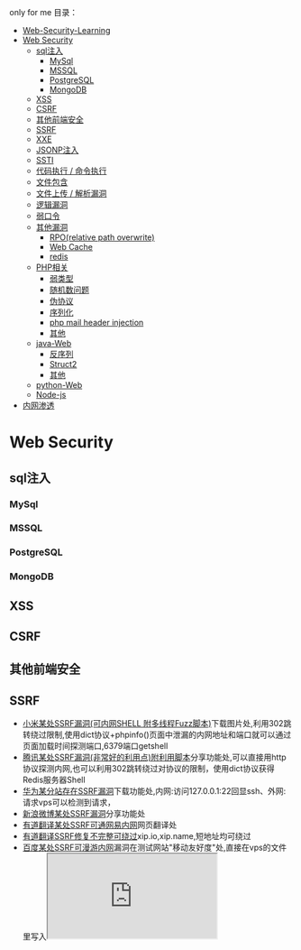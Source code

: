 only for me
目录：
- [Web-Security-Learning](#web-security-learning)
- [Web Security](#web-security)
    - [sql注入](#sql%E6%B3%A8%E5%85%A5)
        - [MySql](#mysql)
        - [MSSQL](#mssql)
        - [PostgreSQL](#postgresql)
        - [MongoDB](#mongodb)
    - [XSS](#xss)
    - [CSRF](#csrf)
    - [其他前端安全](#%E5%85%B6%E4%BB%96%E5%89%8D%E7%AB%AF%E5%AE%89%E5%85%A8)
    - [SSRF](#ssrf)
    - [XXE](#xxe)
    - [JSONP注入](#jsonp%E6%B3%A8%E5%85%A5)
    - [SSTI](#ssti)
    - [代码执行 / 命令执行](#%E4%BB%A3%E7%A0%81%E6%89%A7%E8%A1%8C--%E5%91%BD%E4%BB%A4%E6%89%A7%E8%A1%8C)
    - [文件包含](#%E6%96%87%E4%BB%B6%E5%8C%85%E5%90%AB)
    - [文件上传 / 解析漏洞](#%E6%96%87%E4%BB%B6%E4%B8%8A%E4%BC%A0--%E8%A7%A3%E6%9E%90%E6%BC%8F%E6%B4%9E)
    - [逻辑漏洞](#%E9%80%BB%E8%BE%91%E6%BC%8F%E6%B4%9E)
    - [弱口令](#%e5%bc%b1%e5%8f%a3%e4%bb%a4)
    - [其他漏洞](#%E5%85%B6%E4%BB%96%E6%BC%8F%E6%B4%9E)
        - [RPO(relative path overwrite)](#rporelative-path-overwrite)
        - [Web Cache](#web-cache)
        - [redis](#redis)
    - [PHP相关](#php%E7%9B%B8%E5%85%B3)
        - [弱类型](#%E5%BC%B1%E7%B1%BB%E5%9E%8B)
        - [随机数问题](#%E9%9A%8F%E6%9C%BA%E6%95%B0%E9%97%AE%E9%A2%98)
        - [伪协议](#%E4%BC%AA%E5%8D%8F%E8%AE%AE)
        - [序列化](#%E5%BA%8F%E5%88%97%E5%8C%96)
        - [php mail header injection](#php-mail-header-injection)
        - [其他](#%E5%85%B6%E4%BB%96)
    - [java-Web](#java-web)
        - [反序列](#%E5%8F%8D%E5%BA%8F%E5%88%97)
        - [Struct2](#struct2)
        - [其他](#%E5%85%B6%E4%BB%96-1)
    - [python-Web](#python-web)
    - [Node-js](#node-js)
- [内网渗透](#%E5%86%85%E7%BD%91%E6%B8%97%E9%80%8F)

<!-- more -->

# Web Security
## sql注入
### MySql
### MSSQL
### PostgreSQL
### MongoDB
## XSS
## CSRF
## 其他前端安全
## SSRF
+ [小米某处SSRF漏洞(可内网SHELL 附多线程Fuzz脚本)](https://shuimugan.com/bug/view?bug_no=215779)下载图片处,利用302跳转绕过限制,使用dict协议+phpinfo()页面中泄漏的内网地址和端口就可以通过页面加载时间探测端口,6379端口getshell
+ [腾讯某处SSRF漏洞(非常好的利用点)附利用脚本](https://shuimugan.com/bug/view?bug_no=215419)分享功能处,可以直接用http协议探测内网,也可以利用302跳转绕过对协议的限制，使用dict协议获得Redis服务器Shell
+ [华为某分站存在SSRF漏洞](https://shuimugan.com/bug/view?bug_no=214331)下载功能处,内网:访问127.0.0.1:22回显ssh、外网:请求vps可以检测到请求，
+ [新浪微博某处SSRF漏洞](https://shuimugan.com/bug/view?bug_no=214334)分享功能处
+ [有道翻译某处SSRF可通网易内网](https://shuimugan.com/bug/view?bug_no=198176)网页翻译处
+ [有道翻译SSRF修复不完整可绕过](https://shuimugan.com/bug/view?bug_no=214261)xip.io,xip.name,短地址均可绕过
+ [百度某处SSRF可漫游内网](https://shuimugan.com/bug/view?bug_no=214138)漏洞在测试网站"移动友好度"处,直接在vps的文件里写入<iframe src="http://10.16.83.164:8080">绕过，
+ [bilibili某分站从信息泄露到ssrf再到命令执行](https://shuimugan.com/bug/view?bug_no=213982)
+ [七牛某站SSRF可探测内网](https://shuimugan.com/bug/view?bug_no=210934)获取远程图片处ssrf+elasticsearch未授权访问泄露内网网段=探测内网
+ [有道翻译某处SSRF可通网易内网](https://shuimugan.com/bug/view?bug_no=198176)网页翻译处
+ [有道翻译某处SSRF可通网易内网](https://shuimugan.com/bug/view?bug_no=198176)网页翻译处

## XXE
+ [从开源中国的某XXE漏洞到主站shell](https://shuimugan.com/bug/view?bug_no=59911)在线格式化XML工具存在xxe,XXE读取到脚本文件/home/run/ssh_go.sh，内含SSH登陆密码。
+ [百度某平台Blind XXE漏洞&可Bool型SSRF攻击](https://shuimugan.com/bug/view?bug_no=134057)XML检查工具存在xxe
+ [搜狗某平台Blind XXE漏洞(读取文件/SSRF/Struts2命令执行)](https://shuimugan.com/bug/view?bug_no=135397)XML检查工具存在xxe
+ [百度某功能XML实体注入](https://shuimugan.com/bug/view?bug_no=58381)该功能点将用户输入的svg转换为对应的JPG图片，抓包构造特殊的svg文件然后下载图片，在图片中有回显
+ [百度某功能XML实体注入（二）](https://shuimugan.com/bug/view?bug_no=59783)在第一次修复后只过滤了ENTITY这个词，DTD 本身就支持调用外部的DTD文件，因此我们只需要在svg里加一个外部的DTD就绕过了
+ [鲜果网RSS导入Blind XXE漏洞](https://shuimugan.com/bug/view?bug_no=74069)支持导入OPML文件格式的订阅
+ [博客园某处XXE可下载任意文件](https://shuimugan.com/bug/view?bug_no=111828)博客搬家功能，可以通过导入XML添加博客
+ [用友人力资源管理软件全版本XXE漏洞](https://shuimugan.com/bug/view?bug_no=117316)登陆与重置密码时使用XML传输数据。
+ [AOL Website XML External Entity(XXE) Vulnerability](https://shuimugan.com/bug/view?bug_no=148793)xmlrpc
+ [国际php框架slim架构上存在XXE漏洞](https://shuimugan.com/bug/view?bug_no=156208)根据content-type来区分解析数据。新版本需求php5.5以上，以为不存在xxe，事实上xml外部实体的解析，和php版本并无关系，而是和编译时的libxml库版本有关
+ [唯品会存在Blind XXE 漏洞](https://shuimugan.com/bug/view?bug_no=168457) xfire是流行的webservice开发组件，其在invoke时使用了STAX解析XML导致XML实体注入发生 
+ [Xfire文件读取漏洞](http://www.anquan.us/static/bugs/wooyun-2016-0166751.html)
+ [Revisting XXE and abusing protocols](https://sensepost.com/blog/2014/revisting-xxe-and-abusing-protocols/)老外写的真难读，xxe+expect=RCE
+ [从开源中国的某XXE漏洞到主站shell](https://shuimugan.com/bug/view?bug_no=59911)
+ [从开源中国的某XXE漏洞到主站shell](https://shuimugan.com/bug/view?bug_no=59911)
+ [从开源中国的某XXE漏洞到主站shell](https://shuimugan.com/bug/view?bug_no=59911)

## JSONP注入
## SSTI
## 代码执行 / 命令执行
+ [凤凰网某站命令执行漏洞(已反弹shell)](https://shuimugan.com/bug/view?bug_no=205542)发博文时上传图片,存在ImageMagick命令执行漏洞
+ [从开源中国的某XXE漏洞到主站shell](https://shuimugan.com/bug/view?bug_no=59911)
+ [从开源中国的某XXE漏洞到主站shell](https://shuimugan.com/bug/view?bug_no=59911)
+ [从开源中国的某XXE漏洞到主站shell](https://shuimugan.com/bug/view?bug_no=59911)
+ [从开源中国的某XXE漏洞到主站shell](https://shuimugan.com/bug/view?bug_no=59911)
+ [从开源中国的某XXE漏洞到主站shell](https://shuimugan.com/bug/view?bug_no=59911)
## 文件包含
+ [**链家旗下自如某站一个有意思的文件包含到简单内网渗透（本地文件包含getshell技巧）**](https://shuimugan.com/bug/view?bug_no=134185)**包含临时文件getshell技巧+内网渗透**
+ [天府交易所邮件系统存在文件包含漏洞 ](https://shuimugan.com/bug/view?bug_no=210881)zimbra邮件管理系统的文件包含漏洞
+ [上海热线邮箱系统任意文件读取漏洞 ](https://shuimugan.com/bug/view?bug_no=207670)zimbra邮件管理系统的文件包含漏洞
+ [中国移动通信集团新疆集团通讯录某处文件包含导致命令执行Getshell ](https://shuimugan.com/bug/view?bug_no=202397)AXIS2-4279, [Axis2本地文件包含漏洞](https://issues.apache.org/jira/browse/AXIS2-4279)
+ [p2p金融安全之鼎鑫财富某处缺陷导致任意文件包含执行(主站Shell/数据库root权限/会员信息泄露/可操作数据库加钱)](https://shuimugan.com/bug/view?bug_no=188094)dz的uc_server弱口令登陆，上传图片马getshell,菜刀连接翻出数据库配置
+ [从开源中国的某XXE漏洞到主站shell](https://shuimugan.com/bug/view?bug_no=59911)
+ [从开源中国的某XXE漏洞到主站shell](https://shuimugan.com/bug/view?bug_no=59911)
+ [从开源中国的某XXE漏洞到主站shell](https://shuimugan.com/bug/view?bug_no=59911)
+ [从开源中国的某XXE漏洞到主站shell](https://shuimugan.com/bug/view?bug_no=59911)
+ [从开源中国的某XXE漏洞到主站shell](https://shuimugan.com/bug/view?bug_no=59911)
+ [从开源中国的某XXE漏洞到主站shell](https://shuimugan.com/bug/view?bug_no=59911)
## 文件上传 / 解析漏洞
+ [快钱某站上传Getshell](https://shuimugan.com/bug/view?bug_no=209324)上传图片处，直接上传jsp shell,利用00截断绕过。
+ [财政部某站任意文件上传](https://shuimugan.com/bug/view?bug_no=214735)附件上传处,抓包改后缀
+ [酷我音乐某处任意文件上传Getshell](https://shuimugan.com/bug/view?bug_no=214510)扫描c段,发现文件上传，getshell.扫描内网，代理访问内网存活ip，又发现内网中一处文件上传
+ [顺丰某分站从列目录到代码执行Getshell](https://shuimugan.com/bug/view?bug_no=59911)扫描c段,发现列目录漏洞，下载服务dll，反编译,发现密码，写一个客户端程序，调用服务上传,getshell
+ [趣网某漏洞Getshell导致所有站点/数据库沦陷（涉及435W+用户数据/68W+交易订单)](https://shuimugan.com/bug/view?bug_no=5991)IOS APP在头像上传处修改上传类型后可上传php shell
+ [广州长城宽带OA系统任意文件上传已入远程桌面泄漏大量办公信息](https://shuimugan.com/bug/view?bug_no=213240)后台管理系统弱口令，登录后写邮件处发现fckeditor上传，getshell,netstat -abn 发现termsrv（远程桌面）端口位于25608，添加用户并连接
+ [中国民航某内部系统Getshell(泄漏9K多员工信息)](https://shuimugan.com/bug/view?bug_no=213106)爆破登录，头像上传处上传shell,菜刀连接找到数据库配置
+ [21英语网存在两处漏洞导致getshell/ROOT权限/影响大量子站点](https://shuimugan.com/bug/view?bug_no=213058)图片上传,木马前面添加GIF89a文件头+00截断,成功getshell
+ [运营商安全之中国移动多个漏洞打包(可SHELL内网漫游)](https://shuimugan.com/bug/view?bug_no=212792)上传图片处，抓包修改后缀绕过,getshell.
+ [奔驰某站getshell涉及大量数据库](https://shuimugan.com/bug/view?bug_no=212604)弱口令登陆,上传视频处，getshell
+ [**七牛云存储某站漏洞可跨越边界漫游内网**](https://shuimugan.com/bug/view?bug_no=212372)**github泄露测试账号，登录发现一些ip,nmap扫描端口找到一处web应用:ITDB资产管理系统,官网下源码找到默认数据库路径，进而直接下载数据库,数据库中发现管理员口令。登录发现上传文件处存在漏洞，上传文件getshell,文件路径通过审计源码得知.剩下的就是内网渗透部分.**
+ [中国联通某系统存在任意文件上传漏洞可越权修改28W商户信息数10W资质文件](https://shuimugan.com/bug/view?bug_no=212079)发布活动处，可上传图片。getshell
+ [建设银行某分行系统漏洞导致GetShell](https://shuimugan.com/bug/view?bug_no=210956)扫描端口获取商户后台,注册后添加信息上传(jspx)
+ [海尔集团某服务器配置不当导致代码执行](https://shuimugan.com/bug/view?bug_no=210602)访问/robots.txt/a.php,发现robots.txt被当成php文件执行，存在nginx解析漏洞
+ [TOM在线某分站任意文件上传可导致Getshell](https://shuimugan.com/bug/view?bug_no=210421)头像上传php shell
+ [梅花网某分站任意代码上传webshell及多库30W用户可查](https://shuimugan.com/bug/view?bug_no=209677)发稿时可上传文件,上传aspx shell
+ [满堂红集团任意文件上传可Getshell泄漏企业内部信息以及Blind XXE](https://shuimugan.com/bug/view?bug_no=214735)googlehacking到上传页面，上传shell
+ [酷狗主站的一处任意文件上传可shell](https://shuimugan.com/bug/view?bug_no=208816)上传php文件瞬间会被删除，利用条件竞争，在被删除之前生成一个shell
+ [鼎鑫财富某处缺陷导致任意文件包含执行](https://shuimugan.com/bug/view?bug_no=188094)弱口令登陆后台，配合前台上传图片马  getshell
+ [句酷批改网本站任意文件上传，可导致123万数据泄漏](http://www.anquan.us/static/bugs/wooyun-2013-024404.html)nginx解析漏洞
+ [黑龙江农村信用社oa系统文件可绕过上传限制getshell](https://shuimugan.com/bug/view?bug_no=208040) path参数 及 fileId参数可自定义文件及目录名
+ [新加坡预付卡Sinopay远程代码执行](https://shuimugan.com/bug/view?bug_no=207557)s2-016
+ [某报关系统配置不当涉及大量身份证扫描件/上百万用户信息](https://shuimugan.com/bug/view?bug_no=206537)FCK编辑器漏洞上传文件，%00截断后缀上传小马
+ [体检宝www主站Getshell（涉及72W+用户数据）](https://shuimugan.com/bug/view?bug_no=206327)IOS APP头像上传处，上传shell
+ [财政部某站任意文件上传](https://shuimugan.com/bug/view?bug_no=214735)附件上传处,抓包改后缀


## 逻辑漏洞
## 弱口令
+ [运营商安全之中国移动多个漏洞打包(可SHELL内网漫游)](https://shuimugan.com/bug/view?bug_no=212792)扫描端口,发现一处jboss后台匿名访问，弱口令登陆。
## 其他漏洞
### RPO(relative path overwrite)
### Web Cache
### redis
## PHP相关
### 弱类型
### 随机数问题
### 伪协议
### 序列化
### php mail header injection
### 其他
## java-Web
### 反序列
### Struct2
## python-Web
## Node-js
# 内网渗透
+ [七牛云存储某站漏洞可跨越边界漫游内网](https://shuimugan.com/bug/view?bug_no=212372)
+ [新浪乐居某处缺陷导致内网漫游](https://shuimugan.com/bug/view?bug_no=208792)
+ [财政部某站任意文件上传](https://shuimugan.com/bug/view?bug_no=214735)附件上传处,抓包改后缀
+ [财政部某站任意文件上传](https://shuimugan.com/bug/view?bug_no=214735)附件上传处,抓包改后缀
+ [财政部某站任意文件上传](https://shuimugan.com/bug/view?bug_no=214735)附件上传处,抓包改后缀
+ [财政部某站任意文件上传](https://shuimugan.com/bug/view?bug_no=214735)附件上传处,抓包改后缀
